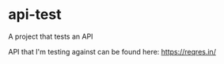 # api-test
A project that tests an API

API that I'm testing against can be found here: https://reqres.in/
